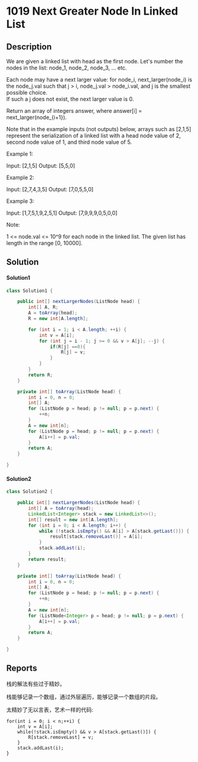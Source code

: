 # 1019 Next Greater Node In Linked List

## Description

We are given a linked list with head as the first node.
Let's number the nodes in the list: node_1, node_2, node_3, ... etc.

Each node may have a next larger value: for node_i, next_larger(node_i) is the node_j.val 
such that j > i, node_j.val > node_i.val, and j is the smallest possible choice.  
If such a j does not exist, the next larger value is 0.

Return an array of integers answer, where answer[i] = next_larger(node_{i+1}).

Note that in the example inputs (not outputs) below, 
arrays such as [2,1,5] represent the serialization of a linked list with a head node value of 2, 
second node value of 1, and third node value of 5.

Example 1:

Input: [2,1,5]
Output: [5,5,0]

Example 2:

Input: [2,7,4,3,5]
Output: [7,0,5,5,0]

Example 3:

Input: [1,7,5,1,9,2,5,1]
Output: [7,9,9,9,0,5,0,0]

Note:

1 <= node.val <= 10^9 for each node in the linked list.
The given list has length in the range [0, 10000].

## Solution

#### Solution1

```java
class Solution1 {

    public int[] nextLargerNodes(ListNode head) {
        int[] A, R;
        A = toArray(head);
        R = new int[A.length];

        for (int i = 1; i < A.length; ++i) {
            int v = A[i];
            for (int j = i - 1; j >= 0 && v > A[j]; --j) {
                if(R[j] ==0){
                    R[j] = v;
                }
            }
        }
        return R;
    }

    private int[] toArray(ListNode head) {
        int i = 0, n = 0;
        int[] A;
        for (ListNode p = head; p != null; p = p.next) {
            ++n;
        }
        A = new int[n];
        for (ListNode p = head; p != null; p = p.next) {
            A[i++] = p.val;
        }
        return A;
    }

}
```

#### Solution2

```java
class Solution2 {

    public int[] nextLargerNodes(ListNode head) {
        int[] A = toArray(head);
        LinkedList<Integer> stack = new LinkedList<>();
        int[] result = new int[A.length];
        for (int i = 0; i < A.length; i++) {
            while (!stack.isEmpty() && A[i] > A[stack.getLast()]) {
                result[stack.removeLast()] = A[i];
            }
            stack.addLast(i);
        }
        return result;
    }

    private int[] toArray(ListNode head) {
        int i = 0, n = 0;
        int[] A;
        for (ListNode p = head; p != null; p = p.next) {
            ++n;
        }
        A = new int[n];
        for (ListNode<Integer> p = head; p != null; p = p.next) {
            A[i++] = p.val;
        }
        return A;
    }

}
```

## Reports

栈的解法有些过于精妙。

栈能够记录一个数组，通过外层遍历，能够记录一个数组的片段。

太精妙了无以言表，艺术一样的代码:
```
for(int i = 0; i < n;++i) {
    int v = A[i];
    while(!stack.isEmpty() && v > A[stack.getLast()]) {
        R[stack.removeLast] = v;
    }
    stack.addLast(i);
}
```
